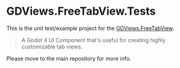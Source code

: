 # GDViews.FreeTabView.Tests

This is the unit test/example project for the [GDViews.FreeTabView](https://github.com/Delsin-Yu/GDViews.FreeTabView).  
> A Godot 4 UI Component that's useful for creating highly customizable tab views.

Please move to the main repository for more info.
